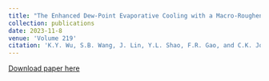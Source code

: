 ```yaml
---
title: "The Enhanced Dew-Point Evaporative Cooling with a Macro-Roughened Structure"
collection: publications
date: 2023-11-8
venue: 'Volume 219'
citation: 'K.Y. Wu, S.B. Wang, J. Lin, Y.L. Shao, F.R. Gao, and C.K. Jon. The enhance dew-point evaporative cooling with a macro-roughened strucutre, International Journal of Heat and Mass Transfer 219, 124898 (2024)'
---
```

[Download paper here](https://doi.org/10.1016/j.ijheatmasstransfer.2023.124898)
